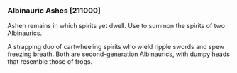 ### Albinauric Ashes [211000]

Ashen remains in which spirits yet dwell. Use to summon the spirits of two Albinaurics.

A strapping duo of cartwheeling spirits who wield ripple swords and spew freezing breath. Both are second-generation Albinaurics, with dumpy heads that resemble those of frogs.